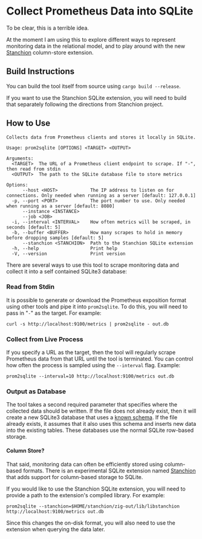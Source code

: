 # Collect Prometheus Data into SQLite

To be clear, this is a terrible idea.

At the moment I am using this to explore different ways to represent monitoring
data in the relational model, and to play around with the new 
[Stanchion](https://github.com/dgllghr/stanchion) column-store extension.

## Build Instructions

You can build the tool itself from source using `cargo build --release`.

If you want to use the Stanchion SQLite extension, you will need to build that
separately following the directions from Stanchion project.

## How to Use

```
Collects data from Prometheus clients and stores it locally in SQLite.

Usage: prom2sqlite [OPTIONS] <TARGET> <OUTPUT>

Arguments:
  <TARGET>  The URL of a Prometheus client endpoint to scrape. If "-", then read from stdin
  <OUTPUT>  The path to the SQLite database file to store metrics

Options:
      --host <HOST>            The IP address to listen on for connections. Only needed when running as a server [default: 127.0.0.1]
  -p, --port <PORT>            The port number to use. Only needed when running as a server [default: 8080]
      --instance <INSTANCE>    
      --job <JOB>              
  -i, --interval <INTERVAL>    How often metrics will be scraped, in seconds [default: 5]
  -b, --buffer <BUFFER>        How many scrapes to hold in memory before dropping samples [default: 5]
      --stanchion <STANCHION>  Path to the Stanchion SQLite extension
  -h, --help                   Print help
  -V, --version                Print version
```

There are several ways to use this tool to scrape monitoring data and collect
it into a self contained SQLite3 database:

### Read from Stdin

It is possible to generate or download the Prometheus exposition format using
other tools and pipe it into `prom2sqlite`. To do this, you will need to pass 
in "`-`" as the target. For example:

```shell
curl -s http://localhost:9100/metrics | prom2sqlite - out.db
```

### Collect from Live Process

If you specify a URL as the target, then the tool will regularly scrape
Prometheus data from that URL until the tool is terminated. You can control how
often the process is sampled using the `--interval` flag. Example:

```shell
prom2sqlite --interval=10 http://localhost:9100/metrics out.db
```

### Output as Database

The tool takes a second required parameter that specifies where the collected
data should be written. If the file does not already exist, then it will
create a new SQLite3 database that uses a [known schema](src/schema.sql). If
the file already exists, it assumes that it also uses this schema and inserts
new data into the existing tables. These databases use the normal SQLite 
row-based storage.

#### Column Store?

That said, monitoring data can often be efficiently stored using column-based
formats. There is an experimental SQLite extension named 
[Stanchion](https://github.com/dgllghr/stanchion) that adds support for 
column-based storage to SQLite. 

If you would like to use the Stanchion SQLite extension, you will need to provide
a path to the extension's compiled library. For example:

```shell
prom2sqlite --stanchion=$HOME/stanchion/zig-out/lib/libstanchion http://localhost:9100/metrics out.db
```

Since this changes the on-disk format, you will also need to use the extension
when querying the data later.